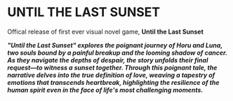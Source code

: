 # UNTIL THE LAST SUNSET
Offical release of first ever visual novel game, **Until the Last Sunset**

***"Until the Last Sunset" explores the poignant journey of Horu and Luna, two souls bound by a painful breakup and the looming shadow of cancer. As they navigate the depths of despair, the story unfolds their final request—to witness a sunset together. Through this poignant tale, the narrative delves into the true definition of love, weaving a tapestry of emotions that transcends heartbreak, highlighting the resilience of the human spirit even in the face of life's most challenging moments.***
